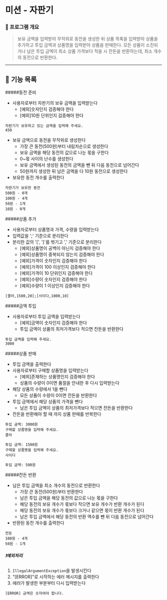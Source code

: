 # 미션 - 자판기

### 🚀 프로그램 개요
> 보유 금액을 입력받아 무작위로 동전을 생성한 뒤 상품 목록을 입력받아 상품을 추가하고 투입 금액과 상품명을 입력받아 상품을 판매한다.
> 모든 상품이 소진되거나 남은 투입 금액이 최소 상품 가격보다 적을 시 잔돈을 반환하는데, 최소 개수의 동전으로 반환한다.
---
## 🔧 기능 목록

#####동전 준비
- 사용자로부터 자판기의 보유 금액을 입력받는다
    - [예외]숫자인지 검증해야 한다
    - [예외]10원 단위인지 검증해야 한다
```
자판기가 보유하고 있는 금액을 입력해 주세요.
450
```
- 보유 금액으로 동전을 무작위로 생성한다
    - 가장 큰 동전(500원)부터 내림차순으로 생성한다
    - 보유 금액을 해당 동전의 값으로 나눈 몫을 구한다
    - 0~몫 사이의 난수를 생성한다
    - 보유 금액에서 생성된 동전의 금액을 뺀 뒤 다음 동전으로 넘어간다
    - 50원까지 생성한 뒤 남은 금액을 다 10원 동전으로 생성한다
- 보유한 동전 개수를 출력한다
```
자판기가 보유한 동전
500원 - 0개
100원 - 4개
50원 - 1개
10원 - 0개
```

#####상품 추가
- 사용자로부터 상품명과 가격, 수량을 입력받는다
- 입력값을 ';' 기준으로 분리한다
- 분리한 값의 '[', ']'를 벗기고 ',' 기준으로 분리한다
    - [예외]상품명이 공백이 아닌지 검증해야 한다
    - [예외]상품명이 중복되지 않는지 검증해야 한다
    - [예외]가격이 숫자인지 검증해야 한다
    - [예외]가격이 100 이상인지 검증해야 한다
    - [예외]가격이 10 단위인지 검증해야 한다
    - [예외]수량이 숫자인지 검증해야 한다
    - [예외]수량이 1 이상인지 검증해야 한다
```
[콜라,1500,20];[사이다,1000,10]
```

#####금액 투입
- 사용자로부터 투입 금액을 입력받는다
    - [예외]금액이 숫자인지 검증해야 한다
    - 투입 금액이 상품의 최저가격보다 적으면 잔돈을 반환한다
```
투입 금액을 입력해 주세요.
3000
```

#####상품 판매
- 투입 금액을 출력한다
- 사용자로부터 구매할 상품명을 입력받는다
    - [예외]존재하는 상품명인지 검증해야 한다
    - 상품의 수량이 0이면 품절을 안내한 후 다시 입력받는다
- 해당 상품의 수량에서 1을 뺀다
    - 모든 상품이 수량이 0이면 잔돈을 반환한다
- 투입 금액에서 해당 상품의 가격을 뺀다
    - 남은 투입 금액이 상품의 최저가격보다 적으면 잔돈을 반환한다
- 잔돈을 반환해야 할 때 까지 상품 판매를 반복한다
```
투입 금액: 3000원
구매할 상품명을 입력해 주세요.
콜라

투입 금액: 1500원
구매할 상품명을 입력해 주세요.
사이다

투입 금액: 500원
```

#####잔돈 반환
- 남은 투입 금액을 최소 개수의 동전으로 반환한다
    - 가장 큰 동전(500원)부터 반환한다
    - 남은 투입 금액을 해당 동전의 값으로 나눈 몫을 구한다
    - 해당 동전의 보유 개수가 몫보다 작으면 보유 개수가 반환 개수가 된다
    - 해당 동전의 보유 개수가 몫보다 크거나 같으면 몫이 반환 개수가 된다
    - 남은 투입 금액에서 해당 동전의 반환 액수를 뺀 뒤 다음 동전으로 넘어간다
- 반환된 동전 개수를 출력한다
```
잔돈
100원 - 4개
50원 - 1개
```

##### ❗예외처리
1. `IllegalArgumentException`을 발생시킨다
2. "[ERROR]"로 시작하는 에러 메시지를 출력한다
3. 에러가 발생한 부분부터 다시 입력받는다
```
[ERROR] 금액은 숫자여야 합니다.
```